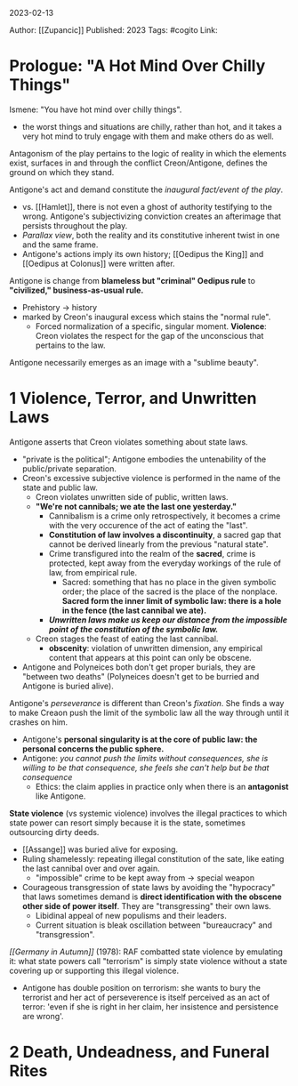 2023-02-13

Author: [[Zupancic]]
Published: 2023 
Tags: #cogito
Link: 

# Prologue: "A Hot Mind Over Chilly Things"

Ismene: "You have hot mind over chilly things".
- the worst things and situations are chilly, rather than hot, and it takes a very hot mind to truly engage with them and make others do as well.

Antagonism of the play pertains to the logic of reality in which the elements exist, surfaces in and through the conflict Creon/Antigone, defines the ground on which they stand.

Antigone's act and demand constitute the *inaugural fact/event of the play*.
- vs. [[Hamlet]], there is not even a ghost of authority testifying to the wrong. Antigone's subjectivizing conviction creates an afterimage that persists throughout the play.
- *Parallax view*, both the reality and its constitutive inherent twist in one and the same frame.
- Antigone's actions imply its own history; [[Oedipus the King]] and [[Oedipus at Colonus]] were written after.

Antigone is change from **blameless but "criminal" Oedipus rule** to **"civilized," business-as-usual rule.**
- Prehistory → history
- marked by Creon's inaugural excess which stains the "normal rule".
	- Forced normalization of a specific, singular moment. **Violence**: Creon violates the respect for the gap of the unconscious that pertains to the law.

Antigone necessarily emerges as an image with a "sublime beauty".

# 1 Violence, Terror, and Unwritten Laws

Antigone asserts that Creon violates something about state laws.
- "private is the political"; Antigone embodies the untenability of the public/private separation.
- Creon's excessive subjective violence is performed in the name of the state and public law.
	- Creon violates unwritten side of public, written laws.
	- **"We're not cannibals; we ate the last one yesterday."**
		- Cannibalism is a crime only retrospectively, it becomes a crime with the very occurence of the act of eating the "last".
		- **Constitution of law involves a discontinuity**, a sacred gap that cannot be derived linearly from the previous "natural state".
		- Crime transfigured into the realm of the **sacred**, crime is protected, kept away from the everyday workings of the rule of law, from empirical rule.
			- Sacred: something that has no place in the given symbolic order; the place of the sacred is the place of the nonplace. **Sacred form the inner limit of symbolic law: there is a hole in the fence (the last cannibal we ate).**
		- ***Unwritten laws make us keep our distance from the impossible point of the constitution of the symbolic law.***
	- Creon stages the feast of eating the last cannibal.
		- **obscenity**: violation of unwritten dimension, any empirical content that appears at this point can only be obscene.
- Antigone and Polyneices both don't get proper burials, they are "between two deaths" (Polyneices doesn't get to be burried and Antigone is buried alive).

Antigone's *perseverance* is different than Creon's *fixation*. She finds a way to make Creaon push the limit of the symbolic law all the way through until it crashes on him.
- Antigone's **personal singularity is at the core of public law: the personal concerns the public sphere.**
- Antigone: *you cannot push the limits without consequences, she is willing to be that consequence, she feels she can't help but be that consequence*
	- Ethics: the claim applies in practice only when there is an **antagonist** like Antigone.

**State violence** (vs systemic violence) involves the illegal practices to which state power can resort simply because it is the state, sometimes outsourcing dirty deeds.
- [[Assange]] was buried alive for exposing.
- Ruling shamelessly: repeating illegal constitution of the sate, like eating the last cannibal over and over again.
	- "impossible" crime to be kept away from → special weapon
- Courageous transgression of state laws by avoiding the "hypocracy" that laws sometimes demand is **direct identification with the obscene other side of power itself**. They are "transgressing" their own laws.
	- Libidinal appeal of new populisms and their leaders.
	- Current situation is bleak oscillation between "bureaucracy" and "transgression".

*[[Germany in Autumn]]* (1978): RAF combatted state violence by emulating it: what state powers call "terrorism" is simply state violence without a state covering up or supporting this illegal violence.
- Antigone has double position on terrorism: she wants to bury the terrorist and her act of perseverence is itself perceived as an act of terror: 'even if she is right in her claim, her insistence and persistence are wrong'.

# 2 Death, Undeadness, and Funeral Rites

